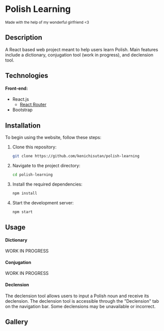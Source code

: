 # Polish Learning
<sub> Made with the help of my wonderful girlfriend <3</sub>

## Description

A React based web project meant to help users learn Polish. Main features include a
dictionary, conjugation tool (work in progress), and declension tool.

## Technologies

#### Front-end:
- React.js
    - [React Router](https://reactrouter.com/)
- Bootstrap

## Installation

To begin using the website, follow these steps:

1. Clone this repository:
   ```bash
   git clone https://github.com/kenichisutan/polish-learning
    ```

2. Navigate to the project directory:
   ```bash
   cd polish-learning
    ```

3. Install the required dependencies:
    ```bash
   npm install
    ```

4. Start the development server:
    ```bash
    npm start
     ```
   
## Usage

#### Dictionary

WORK IN PROGRESS

#### Conjugation

WORK IN PROGRESS

#### Declension

The declension tool allows users to input a Polish noun and receive its declension.
The declension tool is accessible through the "Declension" tab on the navigation bar.
Some declensions may be unavailable or incorrect.

## Gallery
